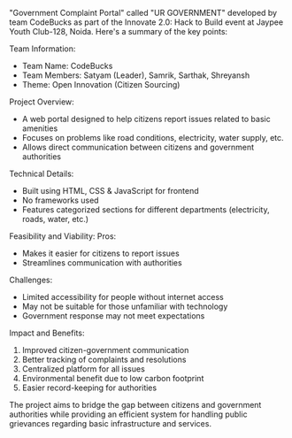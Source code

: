 "Government Complaint Portal" called "UR GOVERNMENT" developed by team CodeBucks as part of the Innovate 2.0: Hack to Build event at Jaypee Youth Club-128, Noida. Here's a summary of the key points:

Team Information:
- Team Name: CodeBucks
- Team Members: Satyam (Leader), Samrik, Sarthak, Shreyansh
- Theme: Open Innovation (Citizen Sourcing)

Project Overview:
- A web portal designed to help citizens report issues related to basic amenities
- Focuses on problems like road conditions, electricity, water supply, etc.
- Allows direct communication between citizens and government authorities

Technical Details:
- Built using HTML, CSS & JavaScript for frontend
- No frameworks used
- Features categorized sections for different departments (electricity, roads, water, etc.)

Feasibility and Viability:
Pros:
- Makes it easier for citizens to report issues
- Streamlines communication with authorities

Challenges:
- Limited accessibility for people without internet access
- May not be suitable for those unfamiliar with technology
- Government response may not meet expectations

Impact and Benefits:
1. Improved citizen-government communication
2. Better tracking of complaints and resolutions
3. Centralized platform for all issues
4. Environmental benefit due to low carbon footprint
5. Easier record-keeping for authorities

The project aims to bridge the gap between citizens and government authorities while providing an efficient system for handling public grievances regarding basic infrastructure and services.
